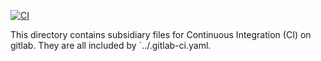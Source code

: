 <!--
SPDX-FileCopyrightText: 2025 Helmholtz-Zentrum hereon GmbH
SPDX-FileContributor: Carsten Lemmen <carsten.lemmen@hereon.de>
SPDX-License-Identifier: CC0-1.0
-->

[![CI](https://codebase.helmholtz.cloud/kse/tame/badges/main/pipeline.svg)](https://codebase.helmholtz.cloud/kse/tame/-/pipelines?page=1&scope=all&ref=main)

This directory contains subsidiary files for Continuous Integration (CI) on gitlab. They
are all included by `../.gitlab-ci.yaml.
